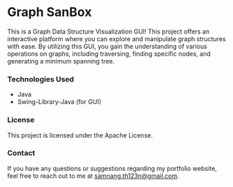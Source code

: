 <h1>Graph SanBox</h1>

This is a Graph Data Structure Visualization GUI! This project offers an interactive platform where you can explore and manipulate graph structures with ease. By utilizing this GUI, you gain the understanding of various operations on graphs, including traversing, finding specific nodes, and generating a minimum spanning tree.

<h3>Technologies Used</h3>

<ul>
  <li>Java</li>
  <li>Swing-Library-Java (for GUI)</li>
</ul>

<h3>License</h3>
This project is licensed under the Apache License.

<h3>Contact</h3>

If you have any questions or suggestions regarding my portfolio website, feel free to reach out to me at samnang.th123n@gmail.com.
 
